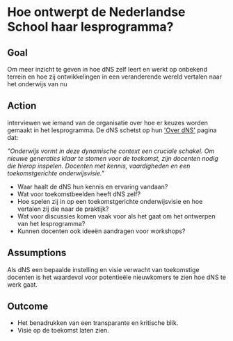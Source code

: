 # Hoe ontwerpt de Nederlandse School haar lesprogramma?

## Goal

Om meer inzicht te geven in hoe dNS zelf leert en werkt op onbekend terrein en hoe zij ontwikkelingen in een veranderende wereld vertalen naar het onderwijs van nu

## Action

interviewen we iemand van de organisatie over hoe er keuzes worden gemaakt in het lesprogramma. De dNS schetst op hun ['Over dNS'](http://www.denederlandseschool.nl/informatie/) pagina dat:

*"Onderwijs vormt in deze dynamische context een cruciale schakel. Om nieuwe generaties klaar te stomen voor de toekomst, zijn docenten nodig die hierop inspelen. Docenten met kennis, vaardigheden en een toekomstgerichte onderwijsvisie."*

* Waar haalt de dNS hun kennis en ervaring vandaan?
* Wat voor toekomstbeelden heeft dNS zelf?
* Hoe spelen zij in op een toekomstgerichte onderwijsvisie en hoe vertalen zij die naar de praktijk?
* Wat voor discussies komen vaak voor als het gaat om het ontwerpen van het lesprogramma?
* Kunnen docenten ook ideeën aandragen voor workshops?

## Assumptions

Als dNS een bepaalde instelling en visie verwacht van toekomstige docenten is het waardevol voor potentieële nieuwkomers te zien hoe dNS te werk gaat.  

## Outcome

* Het benadrukken van een transparante en kritische blik.
* Visie op de toekomst laten zien.
